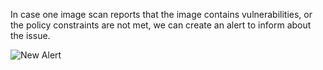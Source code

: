 In case one image scan reports that the image contains vulnerabilities, or the policy constraints are not met, we can create an alert to inform about the issue.

![New Alert](/sysdig/scenarios/secure-lab07/assets/image26.png)
